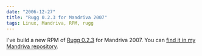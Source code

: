 ```yaml
---
date: "2006-12-27"
title: "Rugg 0.2.3 for Mandriva 2007"
tags: Linux, Mandriva, RPM, rugg
---
```


I've build a new RPM of [Rugg 0.2.3](https://groups.google.fr/group/rugg/browse_thread/thread/26c6025afcd57313/f18cecbc24586a76) for Mandriva 2007. You can [find it in my Mandriva repository](https://github.com/kdeldycke/mandriva-specs).
